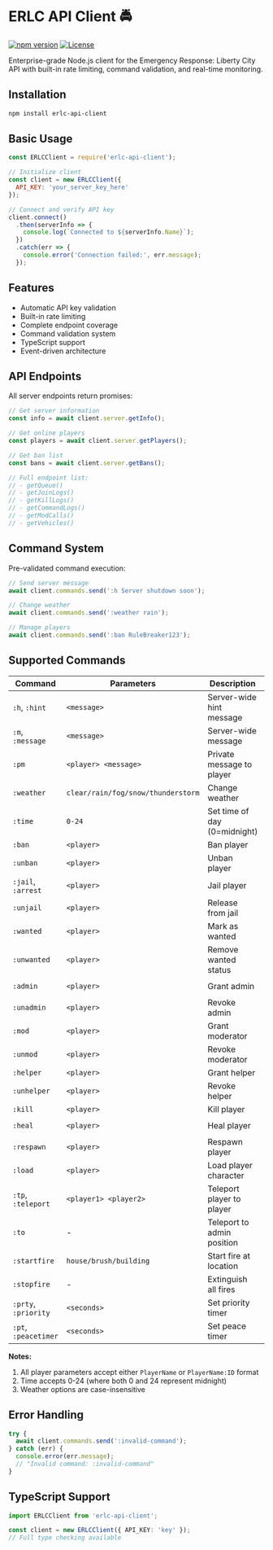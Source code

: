 # ERLC API Client 🚔

[![npm version](https://img.shields.io/npm/v/erlc-api-client)](https://www.npmjs.com/package/erlc-api-client)
[![License](https://img.shields.io/badge/License-MIT%20with%20Restrictions-blue)](LICENSE.md)

Enterprise-grade Node.js client for the Emergency Response: Liberty City API with built-in rate limiting, command validation, and real-time monitoring.

## Installation

```bash
npm install erlc-api-client
```
## Basic Usage
```js
const ERLCClient = require('erlc-api-client');

// Initialize client
const client = new ERLCClient({
  API_KEY: 'your_server_key_here'
});

// Connect and verify API key
client.connect()
  .then(serverInfo => {
    console.log(`Connected to ${serverInfo.Name}`);
  })
  .catch(err => {
    console.error('Connection failed:', err.message);
  });
```
## Features
- Automatic API key validation
- Built-in rate limiting
- Complete endpoint coverage
- Command validation system
- TypeScript support
- Event-driven architecture

## API Endpoints
All server endpoints return promises:
```js
// Get server information
const info = await client.server.getInfo();

// Get online players
const players = await client.server.getPlayers(); 

// Get ban list
const bans = await client.server.getBans();

// Full endpoint list:
// - getQueue()
// - getJoinLogs() 
// - getKillLogs()
// - getCommandLogs()
// - getModCalls()
// - getVehicles()
```

## Command System
Pre-validated command execution:
```js
// Send server message
await client.commands.send(':h Server shutdown soon');

// Change weather
await client.commands.send(':weather rain');

// Manage players
await client.commands.send(':ban RuleBreaker123');
```

## Supported Commands

| Command               | Parameters                     | Description                          | Example                     |
|-----------------------|--------------------------------|--------------------------------------|-----------------------------|
| `:h`, `:hint`        | `<message>`                   | Server-wide hint message             | `:h Server restarting soon` |
| `:m`, `:message`     | `<message>`                   | Server-wide message                  | `:m Important update`       |
| `:pm`                | `<player> <message>`          | Private message to player            | `:pm Player1 Hello!`        |
| `:weather`           | `clear/rain/fog/snow/thunderstorm` | Change weather                  | `:weather snow`             |
| `:time`              | `0-24`                        | Set time of day (0=midnight)         | `:time 18`                  |
| `:ban`               | `<player>`                    | Ban player                           | `:ban RuleBreaker`          |
| `:unban`             | `<player>`                    | Unban player                         | `:unban ReformedPlayer`     |
| `:jail`, `:arrest`   | `<player>`                    | Jail player                          | `:jail Suspect`             |
| `:unjail`            | `<player>`                    | Release from jail                    | `:unjail Player`            |
| `:wanted`            | `<player>`                    | Mark as wanted                       | `:wanted Criminal`          |
| `:unwanted`          | `<player>`                    | Remove wanted status                 | `:unwanted Player`          |
| `:admin`             | `<player>`                    | Grant admin                          | `:admin TrustedPlayer`      |
| `:unadmin`           | `<player>`                    | Revoke admin                         | `:unadmin Player`           |
| `:mod`               | `<player>`                    | Grant moderator                      | `:mod ResponsiblePlayer`    |
| `:unmod`             | `<player>`                    | Revoke moderator                     | `:unmod Player`             |
| `:helper`            | `<player>`                    | Grant helper                         | `:helper NewPlayer`         |
| `:unhelper`          | `<player>`                    | Revoke helper                        | `:unhelper Player`          |
| `:kill`              | `<player>`                    | Kill player                          | `:kill Player`              |
| `:heal`              | `<player>`                    | Heal player                          | `:heal InjuredPlayer`       |
| `:respawn`           | `<player>`                    | Respawn player                       | `:respawn Player`           |
| `:load`              | `<player>`                    | Load player character                | `:load Player`              |
| `:tp`, `:teleport`   | `<player1> <player2>`         | Teleport player to player            | `:tp Player1 Player2`       |
| `:to`                | -                             | Teleport to admin position           | `:to`                       |
| `:startfire`         | `house/brush/building`        | Start fire at location               | `:startfire house`          |
| `:stopfire`          | -                             | Extinguish all fires                 | `:stopfire`                 |
| `:prty`, `:priority` | `<seconds>`                   | Set priority timer                   | `:prty 300`                 |
| `:pt`, `:peacetimer` | `<seconds>`                   | Set peace timer                      | `:pt 600`                   |

**Notes:**
1. All player parameters accept either `PlayerName` or `PlayerName:ID` format
2. Time accepts 0-24 (where both 0 and 24 represent midnight)
3. Weather options are case-insensitive

## Error Handling
```js
try {
  await client.commands.send(':invalid-command');
} catch (err) {
  console.error(err.message); 
  // "Invalid command: :invalid-command"
}
```
## TypeScript Support
```ts
import ERLCClient from 'erlc-api-client';

const client = new ERLCClient({ API_KEY: 'key' });
// Full type checking available
```
